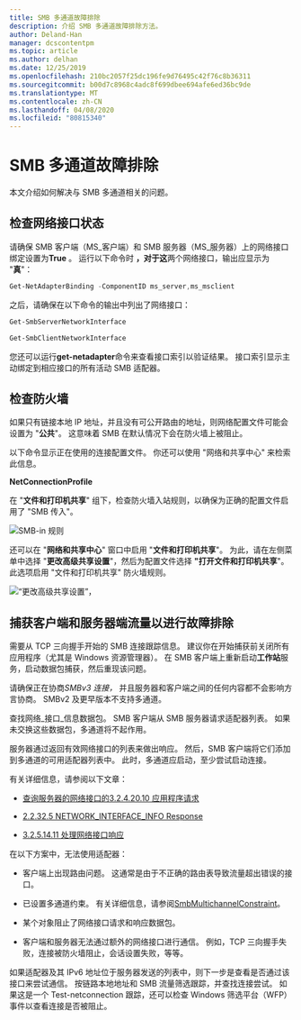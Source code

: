 ```yaml
---
title: SMB 多通道故障排除
description: 介绍 SMB 多通道故障排除方法。
author: Deland-Han
manager: dcscontentpm
ms.topic: article
ms.author: delhan
ms.date: 12/25/2019
ms.openlocfilehash: 210bc2057f25dc196fe9d76495c42f76c8b36311
ms.sourcegitcommit: b00d7c8968c4adc8f699dbee694afe6ed36bc9de
ms.translationtype: MT
ms.contentlocale: zh-CN
ms.lasthandoff: 04/08/2020
ms.locfileid: "80815340"
---
```

# <a name="smb-multichannel-troubleshooting"></a>SMB 多通道故障排除

本文介绍如何解决与 SMB 多通道相关的问题。

## <a name="check-the-network-interface-status"></a>检查网络接口状态

请确保 SMB 客户端（MS\_客户端）和 SMB 服务器（MS\_服务器）上的网络接口绑定设置为**True** 。 运行以下命令时 **，对于这**两个网络接口，输出应显示为 "**真**"：

```PowerShell
Get-NetAdapterBinding -ComponentID ms_server,ms_msclient
```

之后，请确保在以下命令的输出中列出了网络接口：

```PowerShell
Get-SmbServerNetworkInterface
```

```PowerShell
Get-SmbClientNetworkInterface
```

您还可以运行**get-netadapter**命令来查看接口索引以验证结果。 接口索引显示主动绑定到相应接口的所有活动 SMB 适配器。

## <a name="check-the-firewall"></a>检查防火墙

如果只有链接本地 IP 地址，并且没有可公开路由的地址，则网络配置文件可能会设置为 "**公共**"。 这意味着 SMB 在默认情况下会在防火墙上被阻止。

以下命令显示正在使用的连接配置文件。 你还可以使用 "网络和共享中心" 来检索此信息。

**NetConnectionProfile**

在 "**文件和打印机共享**" 组下，检查防火墙入站规则，以确保为正确的配置文件启用了 "SMB 传入"。

![SMB-in 规则](media/smb-multichannel-troubleshooting-1.png)

还可以在 "**网络和共享中心**" 窗口中启用 "**文件和打印机共享**"。 为此，请在左侧菜单中选择 "**更改高级共享设置**"，然后为配置文件选择 **"打开文件和打印机共享**"。 此选项启用 "文件和打印机共享" 防火墙规则。

![“更改高级共享设置”，](media/smb-multichannel-troubleshooting-2.png)

## <a name="capture-client-and-server-sided-traffic-for-troubleshooting"></a>捕获客户端和服务器端流量以进行故障排除

需要从 TCP 三向握手开始的 SMB 连接跟踪信息。 建议你在开始捕获前关闭所有应用程序（尤其是 Windows 资源管理器）。 在 SMB 客户端上重新启动**工作站**服务，启动数据包捕获，然后重现该问题。

请确保正在协商*SMBv3 连接，* 并且服务器和客户端之间的任何内容都不会影响方言协商。 SMBv2 及更早版本不支持多通道。

查找网络\_接口\_信息数据包。 SMB 客户端从 SMB 服务器请求适配器列表。 如果未交换这些数据包，多通道将不起作用。

服务器通过返回有效网络接口的列表来做出响应。 然后，SMB 客户端将它们添加到多通道的可用适配器列表中。 此时，多通道应启动，至少尝试启动连接。

有关详细信息，请参阅以下文章：

- [查询服务器的网络接口的3.2.4.20.10 应用程序请求](https://docs.microsoft.com/openspecs/windows_protocols/ms-smb2/147adde4-d936-4597-924a-8caa3429c6b0)

- [2.2.32.5 NETWORK\_INTERFACE\_INFO Response](https://docs.microsoft.com/openspecs/windows_protocols/ms-smb2/fcd862d1-1b85-42df-92b1-e103199f531f)

- [3.2.5.14.11 处理网络接口响应](https://docs.microsoft.com/openspecs/windows_protocols/ms-smb2/5459722b-1eaa-4ead-b465-284363264cad)

在以下方案中，无法使用适配器：

- 客户端上出现路由问题。 这通常是由于不正确的路由表导致流量超出错误的接口。

- 已设置多通道约束。 有关详细信息，请参阅[SmbMultichannelConstraint](https://docs.microsoft.com/powershell/module/smbshare/new-smbmultichannelconstraint)。

- 某个对象阻止了网络接口请求和响应数据包。

- 客户端和服务器无法通过额外的网络接口进行通信。 例如，TCP 三向握手失败，连接被防火墙阻止，会话设置失败，等等。

如果适配器及其 IPv6 地址位于服务器发送的列表中，则下一步是查看是否通过该接口来尝试通信。 按链路本地地址和 SMB 流量筛选跟踪，并查找连接尝试。 如果这是一个 Test-netconnection 跟踪，还可以检查 Windows 筛选平台（WFP）事件以查看连接是否被阻止。

